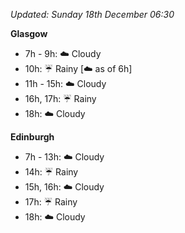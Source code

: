 *Updated: Sunday 18th December 06:30*

**Glasgow**

* 7h - 9h: :cloud: Cloudy
* 10h: :umbrella: Rainy [:cloud: as of 6h]
* 11h - 15h: :cloud: Cloudy
* 16h, 17h: :umbrella: Rainy
* 18h: :cloud: Cloudy

**Edinburgh**

* 7h - 13h: :cloud: Cloudy
* 14h: :umbrella: Rainy
* 15h, 16h: :cloud: Cloudy
* 17h: :umbrella: Rainy
* 18h: :cloud: Cloudy
